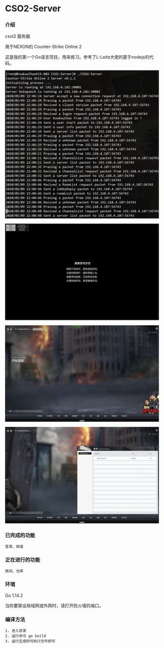 # CSO2-Server

### 介绍

csol2 服务器

用于NEXON的 Counter-Strike Online 2

这是我的第一个Go语言项目，用来练习。参考了L-Leite大佬的基于nodejs的代码。

![](photos/main.jpg)

![](photos/op.jpg)

![](photos/intro.jpg)

![](photos/channel.jpg)

### 已完成的功能

    登录、频道

### 正在进行的功能

    房间、仓库

### 环境

Go 1.14.2

当你要架设局域网或外网时，请打开防火墙的端口。

### 编译方法

    1. 进入目录
    2. 运行命令 go build
    3. 运行生成的可执行文件即可
